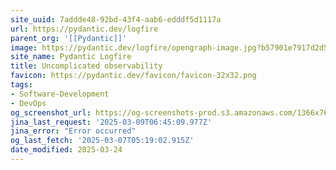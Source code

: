 ```yaml
---
site_uuid: 7addde48-92bd-43f4-aab6-edddf5d1117a
url: https://pydantic.dev/logfire
parent_org: '[[Pydantic]]'
image: https://pydantic.dev/logfire/opengraph-image.jpg?b57901e7917d2d58
site_name: Pydantic Logfire
title: Uncomplicated observability
favicon: https://pydantic.dev/favicon/favicon-32x32.png
tags:
- Software-Development
- DevOps
og_screenshot_url: https://og-screenshots-prod.s3.amazonaws.com/1366x768/80/false/91f667ee67e6ae074f59748e1f2ecb195cad064afd4b060fe636dd8c86a4adb5.jpeg
jina_last_request: '2025-03-09T06:45:09.977Z'
jina_error: "Error occurred"
og_last_fetch: '2025-03-07T05:19:02.915Z'
date_modified: 2025-03-24
---
```




